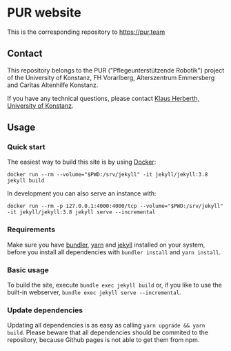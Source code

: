 # PUR website
This is the corresponding repository to https://pur.team

## Contact
This repository belongs to the PUR ("Pflegeunterstützende Robotik") project of
the University of Konstanz, FH Vorarlberg, Alterszentrum Emmersberg and Caritas
Altenhilfe Konstanz.

If you have any technical questions, please contact [Klaus Herberth, University
of Konstanz](mailto:klaus.herberth@uni-konstanz.de).

## Usage
### Quick start
The easiest way to build this site is by using [Docker]:

```
docker run --rm --volume="$PWD:/srv/jekyll" -it jekyll/jekyll:3.8 jekyll build
```

In development you can also serve an instance with:

```
docker run --rm -p 127.0.0.1:4000:4000/tcp --volume="$PWD:/srv/jekyll" -it jekyll/jekyll:3.8 jekyll serve --incremental
```

### Requirements
Make sure you have [bundler], [yarn] and [jekyll] installed on your system, before you
install all dependencies with `bundler install` and `yarn install`.

### Basic usage
To build the site, execute `bundle exec jekyll build` or, if you like to use
the built-in webserver, `bundle exec jekyll serve --incremental`.

### Update dependencies
Updating all dependencies is as easy as calling `yarn upgrade && yarn build`.
Please beware that all dependencies should be commited to the repository,
because Github pages is not able to get them from npm.

[Docker]: https://www.docker.com
[bundler]: https://bundler.io
[yarn]: https://yarnpkg.com
[jekyll]: https://jekyllrb.com

